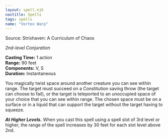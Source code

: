```yaml
---
layout: spell.njk
navtitle: Spells
tags: spells
name: "Vortex Warp"
---
```

  
Source: Strixhaven: A Curriculum of Chaos

_2nd-level Conjuration_

**Casting Time:** 1 action  
**Range:** 90 feet  
**Components:** V, S  
**Duration:** Instantaneous

You magically twist space around another creature you can see within range. The target must succeed on a Constitution saving throw (the target can choose to fail), or the target is teleported to an unoccupied space of your choice that you can see within range. The chosen space must be on a surface or in a liquid that can support the target without the target having to squeeze.

**_At Higher Levels._** When you cast this spell using a spell slot of 3rd level or higher, the range of the spell increases by 30 feet for each slot level above 2nd.